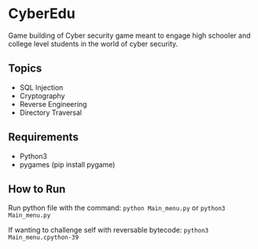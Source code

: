 # CyberEdu
Game building of Cyber security game meant to engage high schooler and college level students in the world of cyber security.

## Topics
- SQL Injection
- Cryptography
- Reverse Engineering
- Directory Traversal

## Requirements
- Python3
- pygames (pip install pygame)

## How to Run
Run python file with the command:
`python Main_menu.py` or `python3 Main_menu.py`

If wanting to challenge self with reversable bytecode:
`python3 Main_menu.cpython-39`
